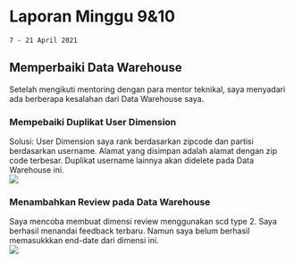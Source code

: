 

# Laporan Minggu 9&10

    7 - 21 April 2021
## Memperbaiki Data Warehouse 
Setelah mengikuti mentoring dengan para mentor teknikal, saya menyadari ada berberapa kesalahan dari Data Warehouse saya.

### Mempebaiki Duplikat User Dimension
Solusi: User Dimension saya rank berdasarkan zipcode dan partisi berdasarkan username. Alamat yang disimpan adalah alamat dengan zip code terbesar. Duplikat username lainnya akan didelete pada Data Warehouse ini.  
**![](https://lh4.googleusercontent.com/IEGHjtCifHHgrwpf0aQZCtAcveuFuax5whdmRvSR2dBwxHxotL2QaEYKlZWrRmSxJe7ScR3On1wvl7YdaJtp2fUNiaVv946Yepp24uxoqBOx803CfwlH8xDS5mOfGLQ6rSrFb7-3)**  


### Menambahkan Review pada Data Warehouse
Saya mencoba membuat dimensi review menggunakan scd type 2. Saya berhasil menandai feedback terbaru. Namun saya belum berhasil memasukkkan end-date dari dimensi ini.   
**![](https://lh6.googleusercontent.com/BuRVVoq_GKkQLbJnAVMXWsUE12Cs96mjA8AXScmcsTh5QwIiVSwB8yTBFx30YM97LrWhIhSQr7jbXCiVIfS0C_uaLdO7PJ_2BJL9tbu-0KT4OgTpL9GBNtBazbiF-M-Rrm5Z1rkw)**  
